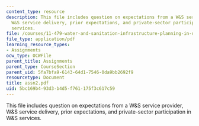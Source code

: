 ```yaml
---
content_type: resource
description: This file includes question on expectations from a W&S service provider,
  W&S service delivery, prior expectations, and private-sector participation in W&S
  services.
file: /courses/11-479-water-and-sanitation-infrastructure-planning-in-developing-countries-spring-2005/5bc169b493d3b4d5f761175f3c617c59_assn2.pdf
file_type: application/pdf
learning_resource_types:
- Assignments
ocw_type: OCWFile
parent_title: Assignments
parent_type: CourseSection
parent_uid: 5fa7bfa9-6143-64d1-7546-0da9bb2692f9
resourcetype: Document
title: assn2.pdf
uid: 5bc169b4-93d3-b4d5-f761-175f3c617c59
---
```

This file includes question on expectations from a W&S service provider, W&S service delivery, prior expectations, and private-sector participation in W&S services.

